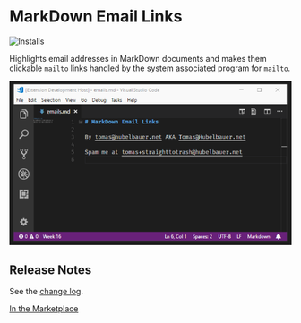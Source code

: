 # MarkDown Email Links
![Installs](https://vsmarketplacebadge.apphb.com/installs-short/TomasHubelbauer.vscode-markdown-email-links.svg)

Highlights email addresses in MarkDown documents and makes them clickable `mailto` links handled by the system associated program for `mailto`.

![Screenshot](screenshot.gif)

## Release Notes

See the [change log](CHANGELOG.md).

[In the Marketplace](https://marketplace.visualstudio.com/items?itemName=TomasHubelbauer.vscode-markdown-email-links)
